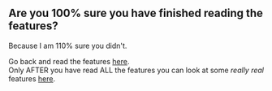 ## Are you 100% sure you have finished reading the features?
Because I am 110% sure you didn't. 

Go back and read the features [here](https://github.com/msmith24-coding/Spark). <br>
Only AFTER you have read ALL the features you can look at some *really real* features [here](https://github.com/msmith24-coding/Spark/blob/master/examples/example_examples/Example1.md).
